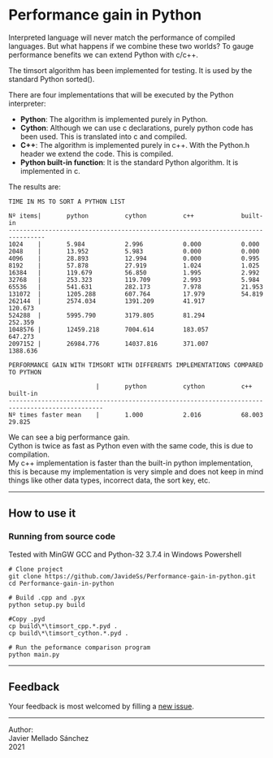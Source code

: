 # Performance gain in Python
Interpreted language will never match the performance of compiled languages. But what happens if we combine these two worlds? To gauge performance benefits we can extend Python with c/c++.  

The timsort algorithm has been implemented for testing. It is used by the standard Python sorted().  

There are four implementations that will be executed by the Python interpreter:
- **Python**: The algorithm is implemented purely in Python.
- **Cython**: Although we can use c declarations, purely python code has been used. This is translated into c and compiled.
- **C++**: The algorithm is implemented purely in c++. With the Python.h header we extend the code. This is compiled.
- **Python built-in function**: It is the standard Python algorithm. It is implemented in c.

The results are:

```
TIME IN MS TO SORT A PYTHON LIST

Nº items|       python          cython          c++             built-in
--------------------------------------------------------------------------------
1024    |       5.984           2.996           0.000           0.000
2048    |       13.952          5.983           0.000           0.000
4096    |       28.893          12.994          0.000           0.995
8192    |       57.878          27.919          1.024           1.025
16384   |       119.679         56.850          1.995           2.992
32768   |       253.323         119.709         2.993           5.984
65536   |       541.631         282.173         7.978           21.953
131072  |       1205.288        607.764         17.979          54.819
262144  |       2574.034        1391.209        41.917          120.673
524288  |       5995.790        3179.805        81.294          252.359
1048576 |       12459.218       7004.614        183.057         647.273
2097152 |       26984.776       14037.816       371.007         1388.636

PERFORMANCE GAIN WITH TIMSORT WITH DIFFERENTS IMPLEMENTATIONS COMPARED TO PYTHON

                        |       python          cython          c++             built-in
------------------------------------------------------------------------------------------------
Nº times faster mean    |       1.000           2.016           68.003          29.825
```

We can see a big performance gain.  
Cython is twice as fast as Python even with the same code, this is due to compilation.  
My c++ implementation is faster than the built-in python implementation, this is because my implementation is very simple and does not keep in mind things like other data types, incorrect data, the sort key, etc.

---

## How to use it
### Running from source code
Tested with MinGW GCC and Python-32 3.7.4 in Windows Powershell

```
# Clone project
git clone https://github.com/JavideSs/Performance-gain-in-python.git
cd Performance-gain-in-python

# Build .cpp and .pyx
python setup.py build

#Copy .pyd
cp build\*\timsort_cpp.*.pyd .
cp build\*\timsort_cython.*.pyd .

# Run the peformance comparison program
python main.py
```
---

## Feedback
Your feedback is most welcomed by filling a
[new issue](https://github.com/JavideSs/Sudoku-Generator-Checker-Solver/issues/new).

---

Author:  
Javier Mellado Sánchez  
2021